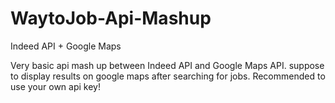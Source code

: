 # WaytoJob-Api-Mashup
Indeed API + Google Maps

Very basic api mash up between Indeed API and Google Maps API. suppose to display results on google maps after searching for
jobs. Recommended to use your own api key! 
